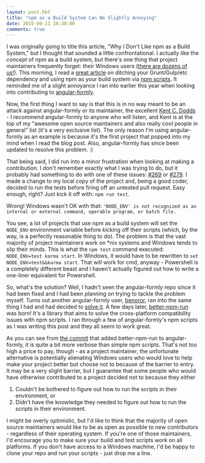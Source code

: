 ```yaml
---
layout: post.hbt
title: "npm as a Build System Can Be Slightly Annoying"
date: 2015-09-21 18:30:00
comments: true
---
```


I was originally going to title this article, "Why I Don't Like npm as a Build System," but I thought that sounded a little confrontational. I actually like the *concept* of npm as a build system, but there's one thing that project maintainers frequently forget: their Windows users ([there are dozens of us!](https://www.youtube.com/watch?v=lKie-vgUGdI)). This morning, I read a [great article](http://www.sitepoint.com/guide-to-npm-as-a-build-tool/) on ditching your Grunt/Gulp/etc dependency and using npm as your build system via [npm scripts](https://docs.npmjs.com/misc/scripts). It reminded me of a slight annoyance I ran into earlier this year when looking into contributing to [angular-formly](https://github.com/formly-js/angular-formly).

<!-- more -->

Now, the first thing I want to say is that this is in no way meant to be an attack against angular-formly or its maintainer, the excellent [Kent C. Dodds](https://twitter.com/kentcdodds) - I recommend angular-formly to anyone who will listen, and Kent is at the top of my "awesome open source maintainers and also really cool people in general" list (it's a very exclusive list). The only reason I'm using angular-formly as an example is because it's the first project that popped into my mind when I read the blog post. Also, angular-formly has since been updated to resolve this problem. :)

That being said, I did run into a minor frustration when looking at making a contribution. I don't remember exactly what I was trying to do, but it probably had something to do with one of these issues: [#269](https://github.com/formly-js/angular-formly/issues/269) or [#279](https://github.com/formly-js/angular-formly/issues/279). I made a change to my local copy of the project and, being a good coder, decided to run the tests before firing off an untested pull request. Easy enough, right? Just kick it off with: `npm run test`.

Wrong! Windows wasn't OK with that: `'NODE_ENV' is not recognized as an internal or external command, operable program, or batch file.`

You see, a lot of projects that use npm as a build system will set the `NODE_ENV` environment variable before kicking off their scripts (which, by the way, is a perfectly reasonable thing to do). The problem is that the vast majority of project maintainers work on *nix systems and Windows tends to slip their minds. This is what the `npm test` command executed: `NODE_ENV=test karma start`. In Windows, it would have to be rewritten to `set NODE_ENV=test&&karma start`. That will work for cmd, anyway - Powershell is a completely different beast and I haven't actually figured out how to write a one-liner equivalent for Powershell.

So, what's the solution? Well, I hadn't seen the angular-formly repo since it had been fixed and I had been planning on trying to tackle the problem myself. Turns out another angular-formly user, [benoror](https://github.com/benoror), ran into the same thing I had and had decided to [solve it](https://github.com/formly-js/angular-formly/pull/350). A few days later, [better-npm-run](https://github.com/benoror/better-npm-run) was born! It's a library that aims to solve the cross-platform compatibility issues with npm scripts. I ran through a few of angular-formly's npm scripts as I was writing this post and they all seem to work great.

As you can see from [the commit](https://github.com/formly-js/angular-formly/commit/6fbaea258a1f3c5737f7d4276ad49c2a065988e3) that added better-npm-run to angular-formly, it is quite a bit more verbose than simple npm scripts. That's not too high a price to pay, though - as a project maintainer, the unfortunate alternative is potentially alienating Windows users who would love to help make your project better but choose not to because of the barrier to entry. It may be a very slight barrier, but I guarantee that some people who would have otherwise contributed to a project decided not to because they either

1. Couldn't be bothered to figure out how to run the scripts in their environment, or
2. Didn't have the knowledge they needed to figure out how to run the scripts in their environment.

I might be overly optimistic, but I'd like to think that the majority of open source maintainers would like to be as open as possible to new contributors - regardless of their operating system. If you're one of those maintainers, I'd encourage you to make sure your build and test scripts work on all platforms. If you don't have access to a Windows machine, I'd be happy to clone your repo and run your scripts - just drop me a line.